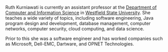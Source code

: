 Ruth Kurniawati is currently an assistant professor at the [Department of Computer and Information Science](https://www.westfield.ma.edu/academics/computer-and-information-science-department) in [Westfield State University](https://westfield.ma.edu). She teaches a wide variety of topics, including software engineering, Java program design and development, database management, computer networks, computer security, cloud computing, and data science.

Prior to this she was a software engineer and has worked companies such as Microsoft, Dell-EMC, Dartware, and OPNET Technologies.
